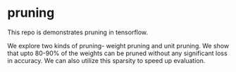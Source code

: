 # pruning
This repo is demonstrates pruning in tensorflow.

We explore two kinds of pruning- weight pruning and unit pruning. We show that upto 80-90% of the weights can be pruned without any significant loss in accuracy. We can also utilize this sparsity to speed up evaluation.



